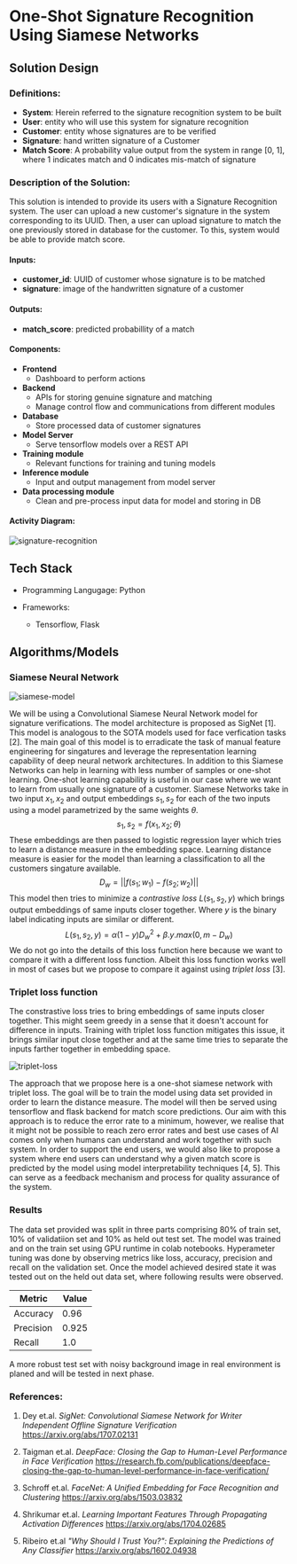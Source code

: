 # One-Shot Signature Recognition Using Siamese Networks

## Solution Design

### Definitions:

- **System**: Herein referred to the signature recognition system to be built
- **User**: entity who will use this system for signature recognition
- **Customer**: entity whose signatures are to be verified
- **Signature**: hand written signature of a Customer
- **Match Score**: A probability value output from the system in range [0, 1], where 1 indicates match and 0 indicates mis-match of signature

### Description of the Solution:

This solution is intended to provide its users with a Signature Recognition system. The user can upload a new customer's signature in the system corresponding to its UUID. Then, a user can upload signature to match the one previously stored in database for the customer. To this, system would be able to provide match score.

#### Inputs:

- **customer_id**: UUID of customer whose signature is to be matched
- **signature**: image of the handwritten signature of a customer

#### Outputs:

- **match_score**: predicted probabillity of a match

#### Components:

- **Frontend**
  - Dashboard to perform actions
- **Backend**
  - APIs for storing genuine signature and matching
  - Manage control flow and communications from different modules
- **Database**
  - Store processed data of customer signatures
- **Model Server**
  - Serve tensorflow models over a REST API
- **Training module**
  - Relevant functions for training and tuning models
- **Inference module**
  - Input and output management from model server
- **Data processing module**
  - Clean and pre-process input data for model and storing in DB

#### Activity Diagram:

![signature-recognition](https://i.imgur.com/4kbye9S.png)

## Tech Stack 

- Programming Langugage: Python
- Frameworks:

  - Tensorflow, Flask


## Algorithms/Models

### Siamese Neural Network

![siamese-model](https://i.imgur.com/lwRkFYF.png)

We will be using a Convolutional Siamese Neural Network model for signature verifications. The model architecture is proposed as SigNet [1]. This model is analogous to the SOTA models used for face verfication tasks [2]. The main goal of this model is to erradicate the task of manual feature engineering for singatures and leverage the representation learning capability of deep neural network architectures. In addition to this Siamese Networks can help in learning with less number of samples or one-shot learning. One-shot learning capability is useful in our case where we want to learn from usually one signature of a customer. Siamese Networks take in two input $x_1, x_2$ and output embeddings $s_1, s_2$ for each of the two inputs using a model parametrized by the same weights $\theta$.
$$
s_1, s_2 = f(x_1, x_2;\theta)
$$
These embeddings are then passed to logistic regression layer which tries to learn a distance measure in the embedding space. Learning distance measure is easier for the model than learning a classification to all the customers singature available.
$$
D_w = ||f(s_1;w_1) - f(s_2;w_2)||
$$
This model then tries to minimize a *contrastive loss* $L(s_1, s_2, y)$ which brings output embeddings of same inputs closer together. Where $y$ is the binary label indicating inputs are similar or different.
$$
L(s_1, s_2, y) = \alpha(1-y)D_{w}^2 + \beta.y .max(0, m-D_w)
$$
We do not go into the details of this loss function here because we want to compare it with a different loss function. Albeit this loss function works well in most of cases but we propose to compare it against using *triplet loss* [3].

### Triplet loss function

The constrastive loss tries to bring embeddings of same inputs closer together. This might seem greedy in a sense that it doesn't account for difference in inputs. Training with triplet loss function mitigates this issue, it brings similar input close together and at the same time tries to separate the inputs farther together in embedding space.

 ![triplet-loss](https://i.imgur.com/QyIWduV.png)

The approach that we propose here is a one-shot siamese network with triplet loss. The goal will be to train the model using data set provided in order to learn the distance measure. The model will then be served using tensorflow and flask backend for match score predictions. Our aim with this approach is to reduce the error rate to a minimum, however, we realise that it might not be possible to reach zero error rates and best use cases of AI comes only when humans can understand and work together with such system. In order to support the end users, we would also like to propose a system where end users can understand why a given match score is predicted by the model using model interpretability techniques [4, 5]. This can serve as a feedback mechanism and process for quality assurance of the system. 

### Results

The data set provided was split in three parts comprising 80% of train set, 10% of validatiion set and 10% as held out test set. The model was trained and on the train set using GPU runtime in colab notebooks. Hyperameter tuning was done by observing metrics like loss, accuracy, precision and recall on the validation set. Once the model achieved desired state it was tested out on the held out data set, where following results were observed.

| Metric    | Value |
| --------- | ----- |
| Accuracy  | 0.96  |
| Precision | 0.925 |
| Recall    | 1.0   |

A more robust test set with noisy background image in real environment is planed and will be tested in next phase.

### References:

1. Dey et.al. *SigNet: Convolutional Siamese Network for Writer Independent Offline Signature Verification* https://arxiv.org/abs/1707.02131

2. Taigman et.al. *DeepFace: Closing the Gap to Human-Level Performance in Face Verification* https://research.fb.com/publications/deepface-closing-the-gap-to-human-level-performance-in-face-verification/

3. Schroff et.al. *FaceNet: A Unified Embedding for Face Recognition and Clustering* https://arxiv.org/abs/1503.03832

4. Shrikumar et.al. *Learning Important Features Through Propagating Activation Differences* https://arxiv.org/abs/1704.02685

5. Ribeiro et.al *"Why Should I Trust You?": Explaining the Predictions of Any Classifier* https://arxiv.org/abs/1602.04938
